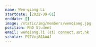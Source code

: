 ```yaml
---
name: Wen-qiang Li
startdate: [2022-09-01]
enddate: []
image: /static/img/members/wenqiang.jpg
position: PhD Student
email: wenqiang.li (at) connect.ust.hk
scholar: F97Vxj8AAAAJ
---
```

